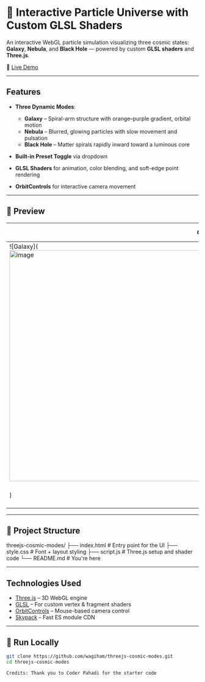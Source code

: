 # 🌌 Interactive Particle Universe with Custom GLSL Shaders

An interactive WebGL particle simulation visualizing three cosmic states: **Galaxy**, **Nebula**, and **Black Hole** — powered by custom **GLSL shaders** and **Three.js**.

🔗 [Live Demo](https://wagiham.github.io/threejs-cosmic-modes/)

---

## Features

- **Three Dynamic Modes**:
  -  **Galaxy** – Spiral-arm structure with orange–purple gradient, orbital motion
  - **Nebula** – Blurred, glowing particles with slow movement and pulsation
  -  **Black Hole** – Matter spirals rapidly inward toward a luminous core

- **Built-in Preset Toggle** via dropdown
- **GLSL Shaders** for animation, color blending, and soft-edge point rendering
- **OrbitControls** for interactive camera movement

---

## 📸 Preview

| Galaxy | Nebula | Black Hole |
|--------|--------|-------------|
| ![Galaxy](<img width="1031" height="606" alt="image" src="https://github.com/user-attachments/assets/6c6dbae2-2df3-434a-bfa4-1a15380e85db" />
) | ![Nebula](assets/nebula.png) | ![Black Hole](assets/blackhole.png) |


---

## 📁 Project Structure

threejs-cosmic-modes/
├── index.html # Entry point for the UI
├── style.css # Font + layout styling
├── script.js # Three.js setup and shader code
└── README.md # You're here


---

## Technologies Used

- [Three.js](https://threejs.org/) – 3D WebGL engine
- [GLSL](https://thebookofshaders.com/) – For custom vertex & fragment shaders
- [OrbitControls](https://threejs.org/docs/#examples/en/controls/OrbitControls) – Mouse-based camera control
- [Skypack](https://www.skypack.dev/) – Fast ES module CDN

---

## 🚀 Run Locally

```bash
git clone https://github.com/wagiham/threejs-cosmic-modes.git
cd threejs-cosmic-modes

Credits: Thank you to Coder Pahadi for the starter code

